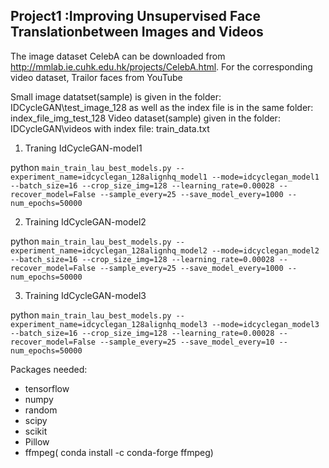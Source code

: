 ## Project1 :Improving Unsupervised Face Translationbetween Images and Videos

The image dataset CelebA can be downloaded from http://mmlab.ie.cuhk.edu.hk/projects/CelebA.html. For the corresponding video dataset, Trailor faces from YouTube

Small image datatset(sample) is given in the folder: IDCycleGAN\test_image_128 as well as the index file is in the same folder: index_file_img_test_128
Video dataset(sample) given in the folder: IDCycleGAN\videos with index file: train_data.txt

1. Traning IdCycleGAN-model1

python `main_train_lau_best_models.py --experiment_name=idcyclegan_128alignhq_model1 --mode=idcyclegan_model1 --batch_size=16 --crop_size_img=128 --learning_rate=0.00028 --recover_model=False --sample_every=25 --save_model_every=1000 --num_epochs=50000`


2. Training IdCycleGAN-model2

python `main_train_lau_best_models.py --experiment_name=idcyclegan_128alignhq_model2 --mode=idcyclegan_model2 --batch_size=16 --crop_size_img=128 --learning_rate=0.00028 --recover_model=False --sample_every=25 --save_model_every=1000 --num_epochs=50000`


3. Training IdCycleGAN-model3

python `main_train_lau_best_models.py --experiment_name=idcyclegan_128alignhq_model3 --mode=idcyclegan_model3 --batch_size=16 --crop_size_img=128 --learning_rate=0.00028 --recover_model=False --sample_every=25 --save_model_every=10 --num_epochs=50000`

Packages needed:
- tensorflow
- numpy
- random
- scipy
- scikit
- Pillow
- ffmpeg( conda install -c conda-forge ffmpeg)

